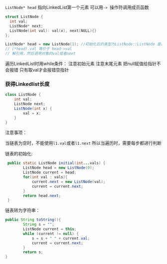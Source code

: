 `ListNode* head` 指向LinkedList第一个元素 可以用`-> `操作符调用成员函数

```c++
struct ListNode {
  int val;
  ListNode* next;
  ListNode(int val): val(x), next(NULL){}
};

ListNode* head = new ListNode(1); //初始化后的类型为ListNode::ListNode 是指向节点的指针
// (*head).val 等价于 head->val 
// 解引用，然后调用对象的val或者next
```


遍历LinkedList时用while条件：
注意初始元素
注意末尾元素
把null赋值给指针不会报错 只有取val才会报错空指针


### 获得Linkedlist长度


```java
class ListNode {
    int val;
    ListNode next;
    ListNode(int x) {
        val = x;
    }
}
```

注意事项：

当链表为空时，不能使用`l1.val`或者`l1.next` 所以当遍历时，需要每步都进行判断



链表的初始化:

```java
 public static ListNode initial(int...vals) {
        ListNode head = new ListNode(0);
        ListNode current = head;
        for(int val : vals){
            current.next = new ListNode(val);
            current = current.next;
        }
        return head.next;
 }
```

链表转为字符串：

```java
public String toString(){
        String s = "";
        ListNode current = this;
        while (current != null) {
            s = s + " " + current.val;
            current = current.next;
        }
        return s;
}
```


